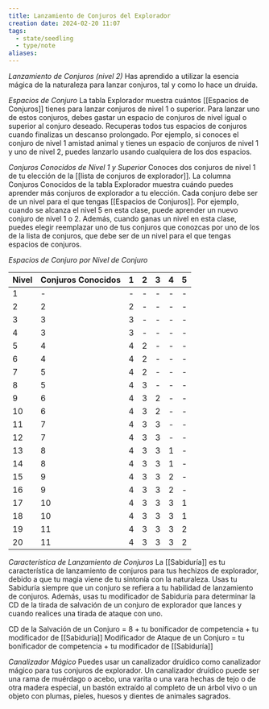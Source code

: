 ```yaml
---
title: Lanzamiento de Conjuros del Explorador
creation date: 2024-02-20 11:07
tags:
  - state/seedling
  - type/note
aliases:
---
```


*Lanzamiento de Conjuros (nivel 2)*
Has aprendido a utilizar la esencia mágica de la naturaleza para lanzar conjuros, tal y como lo hace
un druida.

*Espacios de Conjuro*
La tabla Explorador muestra cuántos [[Espacios de Conjuros]] tienes para lanzar conjuros de nivel 1 o
superior. Para lanzar uno de estos conjuros, debes gastar un espacio de conjuros de nivel igual o
superior al conjuro deseado. Recuperas todos tus espacios de conjuros cuando finalizas un descanso prolongado.
Por ejemplo, si conoces el conjuro de nivel 1 amistad animal y tienes un espacio de conjuros de nivel 1 y uno de nivel 2, puedes lanzarlo usando cualquiera de los dos espacios.

*Conjuros Conocidos de Nivel 1 y Superior*
Conoces dos conjuros de nivel 1 de tu elección de la [[lista de conjuros de explorador]].
La columna Conjuros Conocidos de la tabla Explorador muestra cuándo puedes aprender más
conjuros de explorador a tu elección. 
Cada conjuro debe ser de un nivel para el que tengas [[Espacios de Conjuros]]. Por ejemplo, cuando se alcanza el nivel 5 en esta clase, puede aprender un nuevo conjuro de nivel 1 o 2.
Además, cuando ganas un nivel en esta clase, puedes elegir reemplazar uno de tus conjuros que
conozcas por uno de los de la lista de conjuros, que debe ser de un nivel para el que tengas espacios de conjuros.


*Espacios de Conjuro por Nivel de Conjuro*

| Nivel | Conjuros Conocidos | 1 | 2 | 3 | 4 | 5 |
| ---- | ---- | ---- | ---- | ---- | ---- | ---- |
| 1 | - | - | - | - | - | - |
| 2 | 2 | 2 | - | - | - | - |
| 3 | 3 | 3 | - | - | - | - |
| 4 | 3 | 3 | - | - | - | - |
| 5 | 4 | 4 | 2 | - | - | - |
| 6 | 4 | 4 | 2 | - | - | - |
| 7 | 5 | 4 | 2 | - | - | - |
| 8 | 5 | 4 | 3 | - | - | - |
| 9 | 6 | 4 | 3 | 2 | - | - |
| 10 | 6 | 4 | 3 | 2 | - | - |
| 11 | 7 | 4 | 3 | 3 | - | - |
| 12 | 7 | 4 | 3 | 3 | - | - |
| 13 | 8 | 4 | 3 | 3 | 1 | - |
| 14 | 8 | 4 | 3 | 3 | 1 | - |
| 15 | 9 | 4 | 3 | 3 | 2 | - |
| 16 | 9 | 4 | 3 | 3 | 2 | - |
| 17 | 10 | 4 | 3 | 3 | 3 | 1 |
| 18 | 10 | 4 | 3 | 3 | 3 | 1 |
| 19 | 11 | 4 | 3 | 3 | 3 | 2 |
| 20 | 11 | 4 | 3 | 3 | 3 | 2 |


*Característica de Lanzamiento de Conjuros*
La [[Sabiduría]] es tu característica de lanzamiento de conjuros para tus hechizos de explorador, debido a que tu magia viene de tu sintonía con la naturaleza. Usas tu Sabiduría siempre que un conjuro se refiera a tu habilidad de lanzamiento de conjuros. Además, usas tu modificador de Sabiduría para determinar la CD de la tirada de salvación de un conjuro de explorador que lances y cuando realices una tirada de ataque con uno.

CD de la Salvación de un Conjuro = 8 + tu bonificador de competencia + tu modificador de [[Sabiduría]]
Modificador de Ataque de un Conjuro = tu bonificador de competencia + tu modificador de [[Sabiduría]]

*Canalizador Mágico*
Puedes usar un canalizador druídico como canalizador mágico para tus conjuros de explorador. Un
canalizador druídico puede ser una rama de muérdago o acebo, una varita o una vara hechas de tejo o de otra madera especial, un bastón extraído al completo de un árbol vivo o un objeto con plumas, pieles, huesos y dientes de animales sagrados.